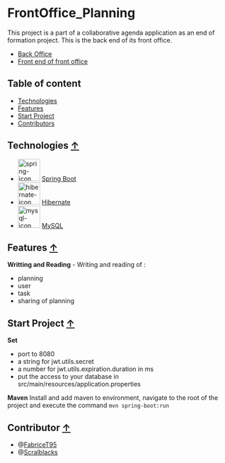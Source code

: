 # FrontOffice_Planning

This project is a part of a collaborative agenda application as an end of formation project. This is the back end of its front office.

  * [Back Office](https://github.com/Scralblacks/Back_Office_Fil_Rouge)
  * [Front end of front office](https://github.com/Scralblacks/FrontOffice_planning_FrontEnd)
  
## Table of content

  * [Technologies](#technologies)
  * [Features](#features)
  * [Start Project](#start-project)
  * [Contributors](#contributor)
  
## Technologies [↑](#frontoffice_planning)

  * <img width=50px src="https://blog.talanlabs.com/microservices-partie-4-spring-boot/cover.png" alt="spring-icon"> [Spring Boot](https://spring.io/projects/spring-boot)
  * <img width=50px src="https://cdn.freebiesupply.com/logos/large/2x/hibernate-logo-png-transparent.png" alt="hibernate-icon"> [Hibernate](https://hibernate.org/)
  * <img width=50px src="https://cdn-icons-png.flaticon.com/512/5968/5968313.png" alt="mysql-icon"> [MySQL](https://www.mysql.com/)

## Features [↑](#frontoffice_planning)

**Writting and Reading** - Writing and reading of :
  * planning
  * user
  * task
  * sharing of planning
  
## Start Project [↑](#frontoffice_planning)

  **Set** 
   * port to 8080
   * a string for jwt.utils.secret
   * a number for jwt.utils.expiration.duration in ms
   * put the access to your database  in src/main/resources/application.properties
  
  **Maven**
   Install and add maven to environment, navigate to the root of the project and execute the command `mvn spring-boot:run`

## Contributor [↑](#frontoffice_planning)

* @[FabriceT95](https://github.com/FabriceT95)
* @[Scralblacks](https://github.com/Scralblacks)
